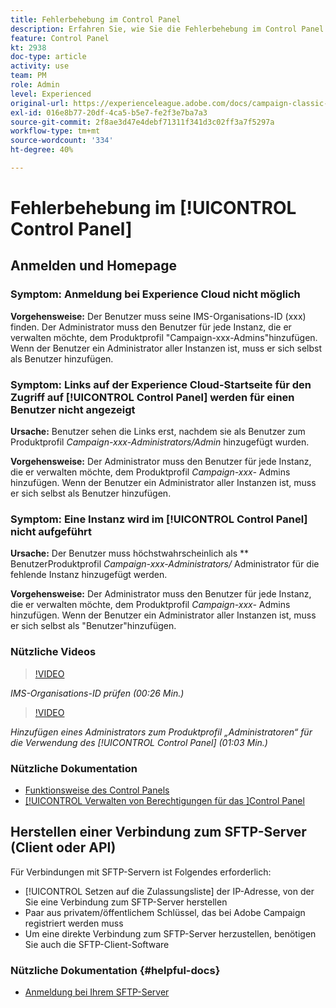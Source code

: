 ```yaml
---
title: Fehlerbehebung im Control Panel
description: Erfahren Sie, wie Sie die Fehlerbehebung im Control Panel durchführen.
feature: Control Panel
kt: 2938
doc-type: article
activity: use
team: PM
role: Admin
level: Experienced
original-url: https://experienceleague.adobe.com/docs/campaign-classic-learn/tutorials/administrating/control-panel-acc/trouble-shooting.html
exl-id: 016e8b77-20df-4ca5-b5e7-fe2f3e7ba7a3
source-git-commit: 2f8ae3d47e4debf71311f341d3c02ff3a7f5297a
workflow-type: tm+mt
source-wordcount: '334'
ht-degree: 40%

---
```


# Fehlerbehebung im [!UICONTROL Control Panel]

## Anmelden und Homepage

### Symptom: Anmeldung bei Experience Cloud nicht möglich

**Vorgehensweise:**
Der Benutzer muss seine IMS-Organisations-ID (xxx) finden. Der Administrator muss den Benutzer für jede Instanz, die er verwalten möchte, dem Produktprofil &quot;Campaign-xxx-Admins&quot;hinzufügen. Wenn der Benutzer ein Administrator aller Instanzen ist, muss er sich selbst als Benutzer hinzufügen.

### Symptom: Links auf der Experience Cloud-Startseite für den Zugriff auf [!UICONTROL Control Panel] werden für einen Benutzer nicht angezeigt

**Ursache:**
Benutzer sehen die Links erst, nachdem sie als Benutzer zum Produktprofil  _Campaign-xxx-Administrators/Admin_ hinzugefügt wurden.

**Vorgehensweise:**
Der Administrator muss den Benutzer für jede Instanz, die er verwalten möchte, dem Produktprofil  _Campaign-xxx-_  Admins hinzufügen. Wenn der Benutzer ein Administrator aller Instanzen ist, muss er sich selbst als Benutzer hinzufügen.

### Symptom: Eine Instanz wird im [!UICONTROL Control Panel] nicht aufgeführt

**Ursache:**
Der Benutzer muss höchstwahrscheinlich als  ** BenutzerProduktprofil  _Campaign-xxx-Administrators/_ Administrator für die fehlende Instanz hinzugefügt werden.

**Vorgehensweise:**
Der Administrator muss den Benutzer für jede Instanz, die er verwalten möchte, dem Produktprofil  _Campaign-xxx-_  Admins hinzufügen. Wenn der Benutzer ein Administrator aller Instanzen ist, muss er sich selbst als &quot;Benutzer&quot;hinzufügen.

### Nützliche Videos

>[!VIDEO](https://video.tv.adobe.com/v/27183?quality=12)

*IMS-Organisations-ID prüfen (00:26 Min.)*

>[!VIDEO](https://video.tv.adobe.com/v/27147?quality=12)

*Hinzufügen eines Administrators zum Produktprofil „Administratoren“ für die Verwendung des [!UICONTROL Control Panel] (01:03 Min.)*

### Nützliche Dokumentation

* [Funktionsweise des Control Panels](https://experienceleague.adobe.com/docs/control-panel/using/control-panel-home.html?lang=de)
* [[!UICONTROL Verwalten von Berechtigungen für das ]Control Panel](https://experienceleague.adobe.com/docs/control-panel/using/control-panel-home.html?lang=en)

## Herstellen einer Verbindung zum SFTP-Server (Client oder API)

Für Verbindungen mit SFTP-Servern ist Folgendes erforderlich:

* [!UICONTROL Setzen auf die Zulassungsliste] der IP-Adresse, von der Sie eine Verbindung zum SFTP-Server herstellen
* Paar aus privatem/öffentlichem Schlüssel, das bei Adobe Campaign registriert werden muss
* Um eine direkte Verbindung zum SFTP-Server herzustellen, benötigen Sie auch die SFTP-Client-Software

### Nützliche Dokumentation {#helpful-docs}

* [Anmeldung bei Ihrem SFTP-Server](https://experienceleague.adobe.com/docs/control-panel/using/control-panel-home.html?lang=en)
